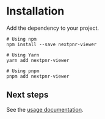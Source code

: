 # Installation

Add the dependency to your project.
```shell
# Using npm
npm install --save nextpnr-viewer

# Using Yarn
yarn add nextpnr-viewer

# Using pnpm
pnpm add nextpnr-viewer
```

## Next steps
See the [usage documentation](usage.md).
